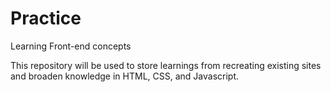 # Practice
Learning Front-end concepts

This repository will be used to store learnings from recreating existing sites and broaden knowledge in HTML, CSS, and Javascript.
